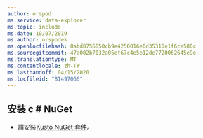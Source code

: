 ```yaml
---
author: orspod
ms.service: data-explorer
ms.topic: include
ms.date: 10/07/2019
ms.author: orspodek
ms.openlocfilehash: 8abd8756850cb9e4250016e6d35310e1f6ce580c
ms.sourcegitcommit: 47a002b7032a05ef67c4e5e12de7720062645e9e
ms.translationtype: MT
ms.contentlocale: zh-TW
ms.lasthandoff: 04/15/2020
ms.locfileid: "81497066"
---
```

## <a name="install-c-nuget"></a>安裝 c # NuGet

* 請安裝[Kusto NuGet 套件](https://www.nuget.org/packages/Microsoft.Azure.Management.Kusto/)。